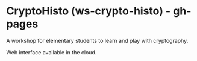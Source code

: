 # CryptoHisto (ws-crypto-histo) - gh-pages
A workshop for elementary students to learn and play with cryptography.

Web interface available in the cloud.

